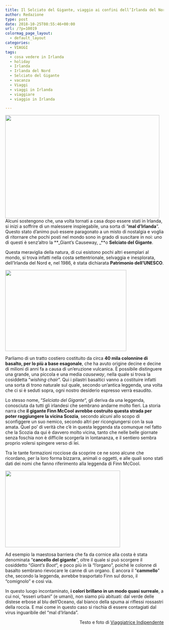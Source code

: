 ```yaml
---
title: Il Selciato del Gigante, viaggio ai confini dell’Irlanda del Nord
author: Redazione
type: post
date: 2018-10-25T08:55:46+00:00
url: /?p=10019
colormag_page_layout:
  - default_layout
categories:
  - VIAGGI
tags:
  - cosa vedere in Irlanda
  - holiday
  - Irlanda
  - Irlanda del Nord
  - Selciato del Gigante
  - vacanza
  - Viaggi
  - viaggi in Irlanda
  - viaggiare
  - viaggio in Irlanda

---
```

<img decoding="async" loading="lazy" class="alignleft wp-image-10024 " src="https://progressonline.it/wp-content/uploads/2018/10/P1210904-1024x683.jpg" alt="" width="490" height="327" />Alcuni sostengono che, una volta tornati a casa dopo essere stati in Irlanda, si inizi a soffrire di un malessere inspiegabile, una sorta di &#8220;**mal d&#8217;Irlanda**&#8220;. Questo stato d&#8217;animo può essere paragonato a un misto di nostalgia e voglia di ritornare che pochi posti nel mondo sono in grado di suscitare in noi: uno di questi è senz&#8217;altro la **_Giant&#8217;s Causeway, _**o **Selciato del Gigante**.

Questa meraviglia della natura, di cui esistono pochi altri esemplari al mondo, si trova infatti nella costa settentrionale, selvaggia e inesplorata, dell&#8217;Irlanda del Nord e, nel 1986, è stata dichiarata **Patrimonio dell&#8217;UNESCO**.

<img decoding="async" loading="lazy" class=" wp-image-10022 alignright" src="https://progressonline.it/wp-content/uploads/2018/10/P1210692-300x200.jpg" alt="" width="385" height="257" /> 

Parliamo di un tratto costiero costituito da circa **40 mila colonnine di basalto, per lo più a base esagonale**, che ha avuto origine decine e decine di milioni di anni fa a causa di un&#8217;eruzione vulcanica. È possibile distinguere una grande, una piccola e una media _causeway_, nella quale si trova la cosiddetta &#8220;_wishing chair_&#8220;. Qui i pilastri basaltici vanno a costituire infatti una sorta di trono naturale sul quale, secondo un&#8217;antica leggenda, una volta che ci si è seduti sopra, ogni nostro desiderio espresso verrà esaudito.

Lo stesso nome, &#8220;_Selciato del Gigante_&#8220;, gli deriva da una leggenda, conosciuta da tutti gli irlandesi che sembrano andarne molto fieri. La storia narra che **il gigante Finn McCool avrebbe costruito questa strada per poter raggiungere la vicina Scozia**, secondo alcuni allo scopo di sconfiggere un suo nemico, secondo altri per ricongiungersi con la sua amata. Quel po&#8217; di verità che c&#8217;è in questa leggenda sta comunque nel fatto che la Scozia da qui è davvero molto vicina, tanto che nelle belle giornate senza foschia non è difficile scorgerla in lontananza, e il sentiero sembra proprio volersi spingere verso di lei.

Tra le tante formazioni rocciose da scoprire ce ne sono alcune che ricordano, per la loro forma bizzarra, animali o oggetti, e alle quali sono stati dati dei nomi che fanno riferimento alla leggenda di Finn McCool.

<img decoding="async" loading="lazy" class="alignleft wp-image-10023 " src="https://progressonline.it/wp-content/uploads/2018/10/P1210869-300x200.jpg" alt="" width="365" height="243" /> 

Ad esempio la maestosa barriera che fa da cornice alla costa è stata denominata &#8220;**cancello del gigante**&#8220;, oltre il quale si può scorgere il cosiddetto &#8220;_Giant&#8217;s Boot_&#8220;, e poco più in là &#8220;l&#8217;organo&#8221;, poiché le colonne di basalto sembrano rievocare le canne di un organo. E ancora il &#8220;**cammello**&#8221; che, secondo la leggenda, avrebbe trasportato Finn sul dorso, il &#8220;comignolo&#8221; e così via.

In questo luogo incontaminato, **i colori brillano in un modo quasi surreale**, a cui noi, &#8220;esseri urbani&#8221; (e umani), non siamo più abituati: dal verde delle distese erbose al blu dell&#8217;Oceano, dal bianco della spuma ai riflessi rossastri della roccia. E mai come in questo caso si rischia di essere contagiati dal virus inguaribile del “mal d’Irlanda”.

<p style="text-align: right;">
  Testo e foto di <a href="https://viaggiatriceindipendente.wordpress.com/">Viaggiatrice Indipendente</a>
</p>